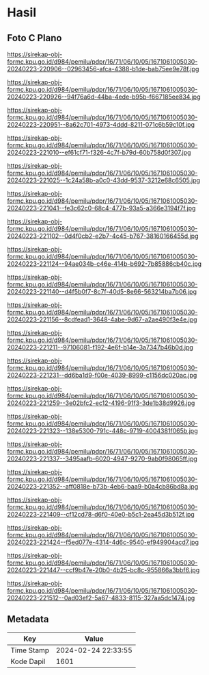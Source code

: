 # Hasil

## Foto C Plano

https://sirekap-obj-formc.kpu.go.id/d984/pemilu/pdpr/16/71/06/10/05/1671061005030-20240223-220906--02963456-afca-4388-b1de-bab75ee9e78f.jpg

https://sirekap-obj-formc.kpu.go.id/d984/pemilu/pdpr/16/71/06/10/05/1671061005030-20240223-220926--94f76a6d-44ba-4ede-b95b-f667185ee834.jpg

https://sirekap-obj-formc.kpu.go.id/d984/pemilu/pdpr/16/71/06/10/05/1671061005030-20240223-220951--8a62c701-4973-4ddd-8211-071c6b59c10f.jpg

https://sirekap-obj-formc.kpu.go.id/d984/pemilu/pdpr/16/71/06/10/05/1671061005030-20240223-221010--ef61cf71-f326-4c7f-b79d-60b758d0f307.jpg

https://sirekap-obj-formc.kpu.go.id/d984/pemilu/pdpr/16/71/06/10/05/1671061005030-20240223-221025--1c24a58b-a0c0-43dd-9537-3212e68c6505.jpg

https://sirekap-obj-formc.kpu.go.id/d984/pemilu/pdpr/16/71/06/10/05/1671061005030-20240223-221041--fe3c62c0-68c4-477b-93a5-a366e3194f7f.jpg

https://sirekap-obj-formc.kpu.go.id/d984/pemilu/pdpr/16/71/06/10/05/1671061005030-20240223-221102--0d4f0cb2-e2b7-4c45-b767-38160166455d.jpg

https://sirekap-obj-formc.kpu.go.id/d984/pemilu/pdpr/16/71/06/10/05/1671061005030-20240223-221124--94ae034b-c46e-414b-b692-7b85886cb40c.jpg

https://sirekap-obj-formc.kpu.go.id/d984/pemilu/pdpr/16/71/06/10/05/1671061005030-20240223-221140--d4f5b0f7-8c7f-40d5-8e66-563214ba7b06.jpg

https://sirekap-obj-formc.kpu.go.id/d984/pemilu/pdpr/16/71/06/10/05/1671061005030-20240223-221156--8cdfead1-3648-4abe-9d67-a2ae490f3e4e.jpg

https://sirekap-obj-formc.kpu.go.id/d984/pemilu/pdpr/16/71/06/10/05/1671061005030-20240223-221211--97106081-f192-4e6f-b14e-3a7347b46b0d.jpg

https://sirekap-obj-formc.kpu.go.id/d984/pemilu/pdpr/16/71/06/10/05/1671061005030-20240223-221231--dd6ba1d9-f00e-4039-8999-c1156dc020ac.jpg

https://sirekap-obj-formc.kpu.go.id/d984/pemilu/pdpr/16/71/06/10/05/1671061005030-20240223-221259--3e02bfc2-ec12-4196-91f3-3de1b38d9926.jpg

https://sirekap-obj-formc.kpu.go.id/d984/pemilu/pdpr/16/71/06/10/05/1671061005030-20240223-221323--138e5300-791c-448c-9719-4004381f065b.jpg

https://sirekap-obj-formc.kpu.go.id/d984/pemilu/pdpr/16/71/06/10/05/1671061005030-20240223-221337--3495aafb-6020-4947-9270-9ab0f98065ff.jpg

https://sirekap-obj-formc.kpu.go.id/d984/pemilu/pdpr/16/71/06/10/05/1671061005030-20240223-221352--aff0818e-b73b-4eb6-baa9-b0a4cb86bd8a.jpg

https://sirekap-obj-formc.kpu.go.id/d984/pemilu/pdpr/16/71/06/10/05/1671061005030-20240223-221409--cf12cd78-d6f0-40e0-b5c1-2ea45d3b512f.jpg

https://sirekap-obj-formc.kpu.go.id/d984/pemilu/pdpr/16/71/06/10/05/1671061005030-20240223-221424--f5ed077e-4314-4d6c-9540-ef949904acd7.jpg

https://sirekap-obj-formc.kpu.go.id/d984/pemilu/pdpr/16/71/06/10/05/1671061005030-20240223-221447--ccf9b47e-20b0-4b25-bc8c-955866a3bbf6.jpg

https://sirekap-obj-formc.kpu.go.id/d984/pemilu/pdpr/16/71/06/10/05/1671061005030-20240223-221512--0ad03ef2-5a67-4833-8115-327aa5dc1474.jpg


## Metadata

| Key        | Value               |
| ---------- | ------------------- |
| Time Stamp | 2024-02-24 22:33:55 |
| Kode Dapil | 1601                |



